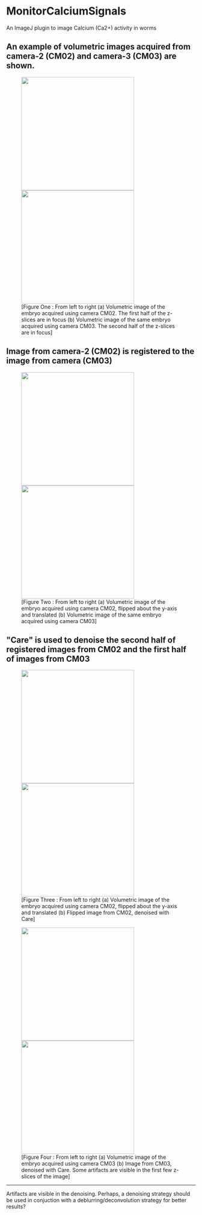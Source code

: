 # MonitorCalciumSignals
An ImageJ plugin to image Calcium (Ca2+) activity in worms

## An example of volumetric images acquired from camera-2 (CM02) and camera-3 (CM03) are shown. 

<p float="center"><figure>
<img src="https://github.com/MLbyML/MLbyML.github.io/blob/master/images/2019-07-15/CM02_390.gif" width= "300" />
<img src="https://github.com/MLbyML/MLbyML.github.io/blob/master/images/2019-07-15/CM03_390.gif" width ="300"/>
<figcaption>
[Figure One : From left to right (a) Volumetric image of the embryo acquired using camera CM02. The first half of the z-slices are in focus (b) Volumetric image of the same embryo acquired using camera CM03. The second half of the z-slices are in focus]</figcaption></figure>
</p>

## Image from camera-2 (CM02) is registered to the image from camera (CM03)

<p float="center"><figure>
<img src="https://github.com/MLbyML/MLbyML.github.io/blob/master/images/2019-07-15/CM02_390_flipped.gif" width= "300" />
<img src="https://github.com/MLbyML/MLbyML.github.io/blob/master/images/2019-07-15/CM03_390.gif" width ="300"/>
<figcaption>
[Figure Two : From left to right (a) Volumetric image of the embryo acquired using camera CM02, flipped about the y-axis and translated (b) Volumetric image of the same embryo acquired using camera CM03]</figcaption></figure>
</p>

## "Care" is used to denoise the second half of registered images from CM02 and the first half of images from CM03

<p float="center"><figure>
<img src="https://github.com/MLbyML/MLbyML.github.io/blob/master/images/2019-07-15/CM02_390_flipped.gif" width= "300" />
<img src="https://github.com/MLbyML/MLbyML.github.io/blob/master/images/2019-07-15/CM02_390_flipped_denoised.gif" width ="300"/>
<figcaption>
[Figure Three : From left to right (a) Volumetric image of the embryo acquired using camera CM02, flipped about the y-axis and translated (b) Flipped image from CM02, denoised with Care]</figcaption></figure>
</p>

<p float="center"><figure>
<img src="https://github.com/MLbyML/MLbyML.github.io/blob/master/images/2019-07-15/CM03_390.gif" width= "300" />
<img src="https://github.com/MLbyML/MLbyML.github.io/blob/master/images/2019-07-15/CM03_390_denoised.gif" width ="300"/>
<figcaption>
[Figure Four : From left to right (a) Volumetric image of the embryo acquired using camera CM03 (b) Image from CM03, denoised with Care. Some artifacts are visible in the first few z-slices of the image]</figcaption></figure>
</p>

<hr>

Artifacts are visible in the denoising. Perhaps, a denoising strategy should be used in conjuction with a deblurring/deconvolution strategy for better results?
